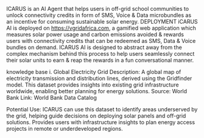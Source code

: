ICARUS is an AI Agent that helps users in off-grid school communities to unlock connectivity credits in form of SMS, Voice & Data microbundles as an incentive for consuming sustainable solar energy. 
DEPLOYMENT
iCARUS AI is deployed on https://vgridafrica.com, a gamified web application which measures solar power usage and carbon emissions avoided & rewards users with connectivity credits that can be redeemed as SMS, Data & Voice bundles on demand. 
ICARUS AI is designed to abstract away from the complex mechanism behind this process to help users seamlessly connect their solar units to earn & reap the rewards in a fun conversational manner.

knowledge base
i. Global Electricity Grid
Description: A global map of electricity transmission and distribution lines, derived using the Gridfinder model. This dataset provides insights into existing grid infrastructure worldwide, enabling better planning for energy solutions.
Source: World Bank
Link: World Bank Data Catalog

Potential Use:
ICARUS can use this dataset to identify areas underserved by the grid, helping guide decisions on deploying solar panels and off-grid solutions.
Provides users with infrastructure insights to plan energy access projects in remote or underdeveloped regions.
